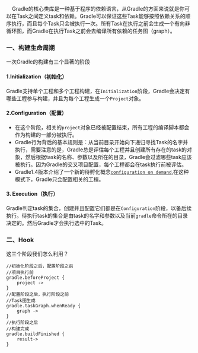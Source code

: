 &nbsp;&nbsp;&nbsp;&nbsp;Gradle的核心类库是一种基于程序的依赖语言，从Gradle的方面来说就是你可以在Task之间定义task和依赖。Gradle可以保证这些Task能够按照依赖关系的顺序执行，而且每个Task只会被执行一次。所有Task在执行之前会生成一个有向非循环图，而Gradle在执行Task之前会去编译所有依赖的任务图（graph）。
### 一、构建生命周期

一次Gradle的构建有三个显著的阶段
#### 1.Initialization（初始化）

Gradle支持单个工程和多个工程构建，在`Initialization`阶段，Gradle会决定有哪些工程参与构建，并且为每个工程生成一个`Project`对象。
#### 2.Configuration（配置）

* 在这个阶段，相关的`project`对象已经被配置结束，所有工程的编译脚本都会作为构建的一部分被执行。<br>
* Gradle行为背后的基本规则是：从当前目录开始向下递归寻找Task的名字并执行，需要注意的是，Gradle总是评估每个工程并且创建所有存在的task的对象，然后根据task的名称、参数以及所在的目录，Gradle会过滤哪些task应该被执行。因为Gradle的交叉项目配置，每个工程都会在task执行前被评估。
* Gradle1.4版本介绍了一个新的待孵化概念[`configuration on demand`](https://docs.gradle.org/current/userguide/multi_project_builds.html#sec:configuration_on_demand),在这种模式下，Gradle只会配置相关的工程。

#### 3. Execution（执行）

Gradle判定task的集合，创建并且配置它们都是在`Configuration`阶段，以备后续执行。待执行task的集合是由task的名字和参数以及当前`gradle`命令所在的目录决定的。然后Gradle才会执行选中的Task。



### 二、Hook

这三个阶段我们怎么利用？

```
//初始化阶段之后，配置阶段之前
//项目执行前
gradle.beforeProject {
    project -> 
}
//配置阶段之后，执行阶段之前
//Task图生成
gradle.taskGraph.whenReady {
    graph -> 
}
//执行阶段之后
//构建完成
gradle.buildFinished {
    result->
}
```